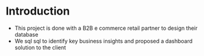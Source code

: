 # Introduction

- This project is done with a B2B e commerce retail partner to design their database
- We sql sql to identify key business insights and proposed a dashboard solution to the client
